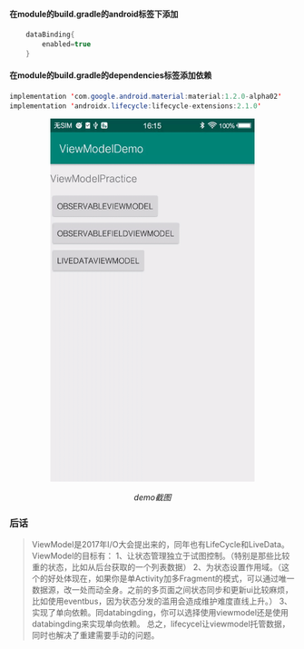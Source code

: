 #### 在module的build.gradle的android标签下添加 

```java
    dataBinding{
        enabled=true
    }
```

#### 在module的build.gradle的dependencies标签添加依赖

```java
implementation 'com.google.android.material:material:1.2.0-alpha02'
implementation 'androidx.lifecycle:lifecycle-extensions:2.1.0'
```

<p align="center">
	<img src="https://github.com/PengHaiZhuo/hello-world/blob/master/picture/ViewModelDemo.gif" alt="Sample"  width="360" height="640">
	<p align="center">
		<em>demo截图</em>
	</p>
</p>

### 后话
>ViewModel是2017年I/O大会提出来的，同年也有LifeCycle和LiveData。
>ViewModel的目标有：
>1、让状态管理独立于试图控制。（特别是那些比较重的状态，比如从后台获取的一个列表数据）
>2、为状态设置作用域。（这个的好处体现在，如果你是单Activity加多Fragment的模式，可以通过唯一数据源，改一处而动全身。之前的多页面之间状态同步和更新ui比较麻烦，比如使用eventbus，因为状态分发的滥用会造成维护难度直线上升。）
>3、实现了单向依赖。同databingding，你可以选择使用viewmodel还是使用databingding来实现单向依赖。
>总之，lifecycel让viewmodel托管数据，同时也解决了重建需要手动的问题。

